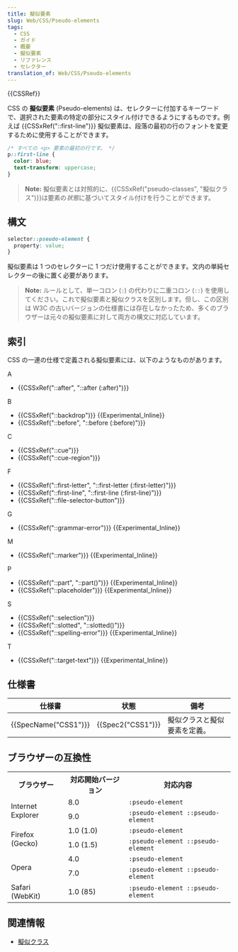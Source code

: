 ```yaml
---
title: 擬似要素
slug: Web/CSS/Pseudo-elements
tags:
  - CSS
  - ガイド
  - 概要
  - 擬似要素
  - リファレンス
  - セレクター
translation_of: Web/CSS/Pseudo-elements
---
```

{{CSSRef}}

CSS の **擬似要素** (Pseudo-elements) は、セレクターに付加するキーワードで、選択された要素の特定の部分にスタイル付けできるようにするものです。例えば {{CSSxRef("::first-line")}} 擬似要素は、段落の最初の行のフォントを変更するために使用することができます。

```css
/* すべての <p> 要素の最初の行です。 */
p::first-line {
  color: blue;
  text-transform: uppercase;
}
```

> **Note:** 擬似要素とは対照的に、{{CSSxRef("pseudo-classes", "擬似クラス")}}は要素の<em>状態</em>に基づいてスタイル付けを行うことができます。

## 構文

```css
selector::pseudo-element {
  property: value;
}
```

擬似要素は 1 つのセレクターに 1 つだけ使用することができます。文内の単純セレクターの後に置く必要があります。

> **Note:** ルールとして、単一コロン (`:`) の代わりに二重コロン (`::`) を使用してください。これで擬似要素と擬似クラスを区別します。但し、この区別は W3C の古いバージョンの仕様書には存在しなかったため、多くのブラウザーは元々の擬似要素に対して両方の構文に対応しています。

## 索引

CSS の一連の仕様で定義される擬似要素には、以下のようなものがあります。

A

- {{CSSxRef("::after", "::after (:after)")}}

B

- {{CSSxRef("::backdrop")}} {{Experimental_Inline}}
- {{CSSxRef("::before", "::before (:before)")}}

C

- {{CSSxRef("::cue")}}
- {{CSSxRef("::cue-region")}}

F

- {{CSSxRef("::first-letter", "::first-letter (:first-letter)")}}
- {{CSSxRef("::first-line", "::first-line (:first-line)")}}
- {{CSSxRef("::file-selector-button")}}

G

- {{CSSxRef("::grammar-error")}} {{Experimental_Inline}}

M

- {{CSSxRef("::marker")}} {{Experimental_Inline}}

P

- {{CSSxRef("::part", "::part()")}} {{Experimental_Inline}}
- {{CSSxRef("::placeholder")}} {{Experimental_Inline}}

S

- {{CSSxRef("::selection")}}
- {{CSSxRef("::slotted", "::slotted()")}}
- {{CSSxRef("::spelling-error")}} {{Experimental_Inline}}

T

- {{CSSxRef("::target-text")}} {{Experimental_Inline}}

## 仕様書

| 仕様書               | 状態              | 備考                         |
| -------------------- | ----------------- | ---------------------------- |
| {{SpecName("CSS1")}} | {{Spec2("CSS1")}} | 擬似クラスと擬似要素を定義。 |

## ブラウザーの互換性

<table class="standard-table">
  <tbody>
    <tr>
      <th>ブラウザー</th>
      <th>対応開始バージョン</th>
      <th>対応内容</th>
    </tr>
    <tr>
      <td rowspan="2">Internet Explorer</td>
      <td>8.0</td>
      <td><code>:pseudo-element</code></td>
    </tr>
    <tr>
      <td>9.0</td>
      <td><code>:pseudo-element ::pseudo-element</code></td>
    </tr>
    <tr>
      <td rowspan="2">Firefox (Gecko)</td>
      <td>1.0 (1.0)</td>
      <td><code>:pseudo-element</code></td>
    </tr>
    <tr>
      <td>1.0 (1.5)</td>
      <td><code>:pseudo-element ::pseudo-element</code></td>
    </tr>
    <tr>
      <td rowspan="2">Opera</td>
      <td>4.0</td>
      <td><code>:pseudo-element</code></td>
    </tr>
    <tr>
      <td>7.0</td>
      <td><code>:pseudo-element ::pseudo-element</code></td>
    </tr>
    <tr>
      <td>Safari (WebKit)</td>
      <td>1.0 (85)</td>
      <td><code>:pseudo-element ::pseudo-element</code></td>
    </tr>
  </tbody>
</table>

## 関連情報

- [擬似クラス](/ja/docs/Web/CSS/Pseudo-classes)
